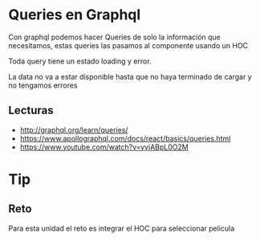 # Queries en Graphql

Con graphql podemos hacer Queries de solo la información que necesitamos, estas
queries las pasamos al componente usando un HOC

Toda query tiene un estado loading y error.

La data no va a estar disponible hasta que no haya terminado de cargar y no
tengamos errores

## Lecturas

* http://graphql.org/learn/queries/
* https://www.apollographql.com/docs/react/basics/queries.html
* https://www.youtube.com/watch?v=yvjABpL0O2M

# Tip

## Reto

Para esta unidad el reto es integrar el HOC para seleccionar pelicula
